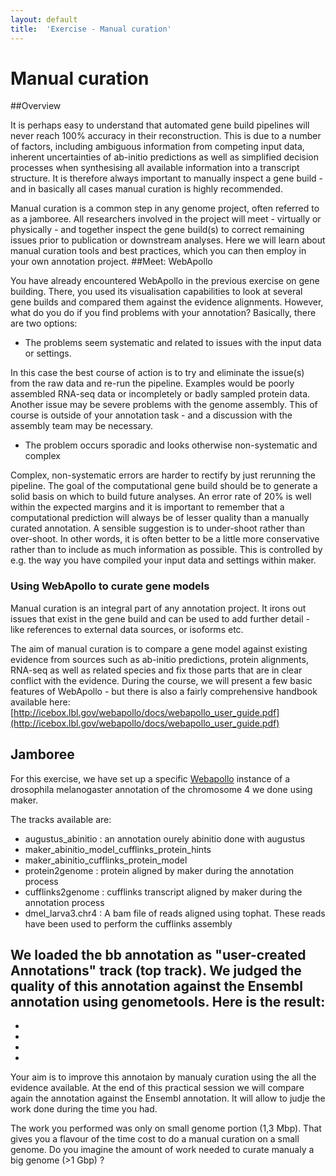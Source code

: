 ```yaml
---
layout: default
title:  'Exercise - Manual curation'
---
```


# Manual curation
##Overview

It is perhaps easy to understand that automated gene build pipelines will never reach 100% accuracy in their reconstruction. This is due to a number of factors, including ambiguous information from competing input data, inherent uncertainties of ab-initio predictions as well as simplified decision processes when synthesising all available information into a transcript structure. It is therefore always important to manually inspect a gene build - and in basically all cases manual curation is highly recommended.

Manual curation is a common step in any genome project, often referred to as a jamboree. All researchers involved in the project will meet - virtually or physically - and together inspect the gene build(s) to correct remaining issues prior to publication or downstream analyses. Here we will learn about manual curation tools and best practices, which you can then employ in your own annotation project.
##Meet: WebApollo

You have already encountered WebApollo in the previous exercise on gene building. There, you used its visualisation capabilities to look at several gene builds and compared them against the evidence alignments. However, what do you do if you find problems with your annotation? Basically, there are two options:

- The problems seem systematic and related to issues with the input data or settings.

In this case the best course of action is to try and eliminate the issue(s) from the raw data and re-run the pipeline. Examples would be poorly assembled RNA-seq data or incompletely or badly sampled protein data. Another issue may be severe problems with the genome assembly. This of course is outside of your annotation task - and a discussion with the assembly team may be necessary.

- The problem occurs sporadic and looks otherwise non-systematic and complex

Complex, non-systematic errors are harder to rectify by just rerunning the pipeline. The goal of the computational gene build should be to generate a solid basis on which to build future analyses. An error rate of 20% is well within the expected margins and it is important to remember that a computational prediction will always be of lesser quality than a manually curated annotation. A sensible suggestion is to under-shoot rather than over-shoot. In other words, it is often better to be a little more conservative rather than to include as much information as possible. This is controlled by e.g. the way you have compiled your input data and settings within maker.
### Using WebApollo to curate gene models

Manual curation is an integral part of any annotation project. It irons out issues that exist in the gene build and can be used to add further detail - like references to external data sources, or isoforms etc.

The aim of manual curation is to compare a gene model against existing evidence from sources such as ab-initio predictions, protein alignments, RNA-seq as well as related species and fix those parts that are in clear conflict with the evidence. During the course, we will present a few basic features of WebApollo - but there is also a fairly comprehensive handbook available here: [http://icebox.lbl.gov/webapollo/docs/webapollo_user_guide.pdf](http://icebox.lbl.gov/webapollo/docs/webapollo_user_guide.pdf)

## Jamboree

For this exercise, we have set up a specific [Webapollo](http://bils-web.imbim.uu.se/drosophila_melanogaster_jamboree_exercise/selectTrack.jsp) instance of a drosophila melanogaster annotation of the chromosome 4 we done using maker.  

The tracks available are:  

- augustus\_abinitio : an annotation ourely abinitio done with augustus  
- maker\_abinitio\_model\_cufflinks\_protein\_hints  
- maker\_abinitio\_cufflinks\_protein\_model  
- protein2genome : protein aligned by maker during the annotation process  
- cufflinks2genome : cufflinks transcript aligned by maker during the annotation process  
- dmel\_larva3.chr4 : A bam file of reads aligned using tophat. These reads have been used to perform the cufflinks assembly  

We loaded the bb annotation as "user-created Annotations" track (top track). We judged the quality of this annotation against the Ensembl annotation using genometools. Here is the result:
-
-
-
-
-


Your aim is to improve this annotaion by manualy curation using the all the evidence available. At the end of this practical session we will compare again the annotation against the Ensembl annotation. It will allow to judje the work done during the time you had.


The work you performed was only on small genome portion (1,3 Mbp). That gives you a flavour of the time cost to do a manual curation on a small genome. Do you imagine the amount of work needed to curate manualy a big genome (>1 Gbp) ?